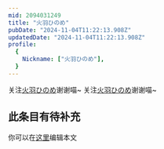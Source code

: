 ```yaml
---
mid: 2094031249
title: "火羽ひのめ"
pubDate: "2024-11-04T11:22:13.908Z"
updatedDate: "2024-11-04T11:22:13.908Z"
profile:
  {
    Nickname: ["火羽ひのめ"],
  }
---
```


关注[火羽ひのめ](https://space.bilibili.com/2094031249)谢谢喵~ 关注[火羽ひのめ](https://space.bilibili.com/2094031249)谢谢喵~

## 此条目有待补充
你可以在[这里](https://github.com/Yuhanawa/VTuber.ICU/edit/master/src/content/v/火羽ひのめ/index.md)编辑本文
